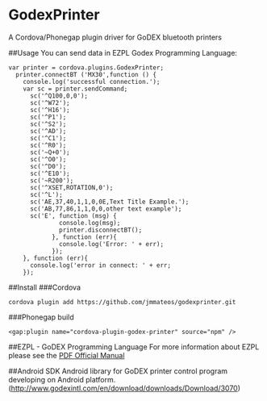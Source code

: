 # GodexPrinter
A Cordova/Phonegap plugin driver for GoDEX bluetooth printers

##Usage
You can send data in EZPL Godex Programming Language:

```
var printer = cordova.plugins.GodexPrinter;
  printer.connectBT ('MX30',function () {
    console.log('successful connection.');
    var sc = printer.sendCommand;
      sc('^Q100,0,0');
      sc('^W72');
      sc('^H16');
      sc('^P1');
      sc('^S2');
      sc('^AD');
      sc('^C1');
      sc('^R0');
      sc('~Q+0');
      sc('^O0');
      sc('^D0');
      sc('^E10');
      sc('~R200');
      sc('^XSET,ROTATION,0');
      sc('^L');
      sc('AE,37,40,1,1,0,0E,Text Title Example.');
      sc('AB,77,86,1,1,0,0,other text example');
      sc('E', function (msg) {
              console.log(msg);
              printer.disconnectBT();
            }, function (err){
              console.log('Error: ' + err);
            });
    }, function (err){
      console.log('error in connect: ' + err;
    });      
```

##Install
###Cordova

```
cordova plugin add https://github.com/jmmateos/godexprinter.git
```

###Phonegap build

```
<gap:plugin name="cordova-plugin-godex-printer" source="npm" />
```


##EZPL - GoDEX Programming Language
For more information about EZPL please see the  [PDF Official Manual](http://www.godexintl.com/en/download/downloads/Download/1070)

##Android SDK 
Android library for GoDEX printer control program developing on Android platform. (http://www.godexintl.com/en/download/downloads/Download/3070)
